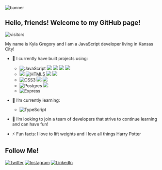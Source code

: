 <img src="Begin.png" alt="banner" />

 ## Hello, friends! Welcome to my GitHub page!
 ![visitors](https://visitor-badge.glitch.me/badge?page_id=wyokyla23.visitor-badge)

My name is Kyla Gregory and I am a JavaScript developer living in Kansas City! 

- 🔭 I currently have built projects using:
  * <img alt="JavaScript" src="https://img.shields.io/badge/javascript%20-%23323330.svg?&style=for-the-badge&logo=javascript&logoColor=%23F7DF1E"/> <img src="https://img.shields.io/badge/react%20-%2320232a.svg?&style=for-the-badge&logo=react&logoColor=%2361DAFB"/> <img src="https://img.shields.io/badge/Vue.js-35495E?style=for-the-badge&logo=vue.js&logoColor=4FC08D"/> <img src="https://img.shields.io/badge/firebase%20-%23039BE5.svg?&style=for-the-badge&logo=firebase"/> <img src="https://img.shields.io/badge/redux%20-%23593d88.svg?&style=for-the-badge&logo=redux&logoColor=white"/>
  * <img src="https://img.shields.io/badge/Google_Cloud-4285F4?style=for-the-badge&logo=google-cloud&logoColor=white"/> <img alt="HTML5" src="https://img.shields.io/badge/html5%20-%23E34F26.svg?&style=for-the-badge&logo=html5&logoColor=white"/> <img src="https://img.shields.io/badge/material%20ui%20-%230081CB.svg?&style=for-the-badge&logo=material-ui&logoColor=white"/> <img src="https://img.shields.io/badge/SASS%20-hotpink.svg?&style=for-the-badge&logo=SASS&logoColor=white"/>
  * <img alt="CSS3" src="https://img.shields.io/badge/css3%20-%231572B6.svg?&style=for-the-badge&logo=css3&logoColor=white"/> <img src="https://img.shields.io/badge/github%20-%23121011.svg?&style=for-the-badge&logo=github&logoColor=white"/> <img src="https://img.shields.io/badge/git%20-%23F05033.svg?&style=for-the-badge&logo=git&logoColor=white"/>
  * <img alt="Postgres" src ="https://img.shields.io/badge/postgres-%23316192.svg?&style=for-the-badge&logo=postgresql&logoColor=white"/> <img src="https://img.shields.io/badge/node.js%20-%2343853D.svg?&style=for-the-badge&logo=node.js&logoColor=white"/>
   * <img alt="Express" src="https://img.shields.io/badge/express.js%20-%23404d59.svg?&style=for-the-badge"/>
- 🌱 I’m currently learning:
   * <img alt="TypeScript" src="http://img.shields.io/badge/TypeScript-007ACC?logo=typescript&logoColor=white&style=for-the-badge" />
 
- 👯 I’m looking to join a team of developers that strive to continue learning and can have fun!

- ⚡ Fun facts: I love to lift weights and I love all things Harry Potter 

## Follow Me!
[<img alt="Twitter" src="https://img.shields.io/badge/kyla_Christin_e%20-%231DA1F2.svg?&style=for-the-badge&logo=Twitter&logoColor=white"/>](https://twitter.com/kyla_Christin_e) [<img alt="Instagram" src="https://img.shields.io/badge/kyla_christin_e%20-%23E4405F.svg?&style=for-the-badge&logo=Instagram&logoColor=white"/>](https://www.instagram.com/kyla_christin_e/) [<img alt="LinkedIn" src="https://img.shields.io/badge/kyla gregory%20-%230077B5.svg?&style=for-the-badge&logo=linkedin&logoColor=white"/>](https://www.linkedin.com/in/kyla-gregory-8578891a8)
